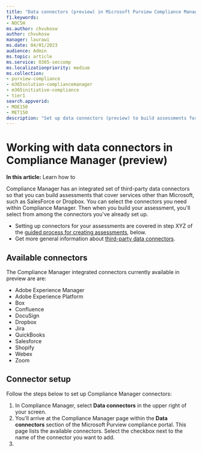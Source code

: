 ```yaml
---
title: "Data connectors (preview) in Microsoft Purview Compliance Manager"
f1.keywords:
- NOCSH
ms.author: chvukosw
author: chvukosw
manager: laurawi
ms.date: 04/01/2023
audience: Admin
ms.topic: article
ms.service: O365-seccomp
ms.localizationpriority: medium
ms.collection:
- purview-compliance
- m365solution-compliancemanager
- m365initiative-compliance
- tier1
search.appverid:
- MOE150
- MET150
description: "Set up data connectors (preview) to build assessments for non-Microsoft services in Microsoft Purview Compliance Manager."
---
```


# Working with data connectors in Compliance Manager (preview)

**In this article:** Learn how to

Compliance Manager has an integrated set of third-party data connectors so that you can build assessments that cover services other than Microsoft, such as SalesForce or Dropbox. You can select the connectors you need within Compliance Manager. Then when you build your assessment, you'll select from among the connectors you've already set up.

- Setting up connectors for your assessments are covered in step XYZ of the [guided process for creating assessments](compliance-manager-assessments.md#create-an-assessment-using-a-guided-process), below.
- Get more general information about [third-party data connectors](archiving-third-party-data.md).

## Available connectors
The Compliance Manager integrated connectors currently available in preview are are:

- Adobe Experience Manager
- Adobe Experience Platform
- Box
- Confluence
- DocuSign
- Dropbox
- Jira
- QuickBooks
- Salesforce
- Shopify
- Webex
- Zoom

## Connector setup

Follow the steps below to set up Compliance Manager connectors:

1. In Compliance Manager, select **Data connectors** in the upper right of your screen. 
1. You'll arrive at the Compliance Manager page within the **Data connectors** section of the Microsoft Purview compliance portal. This page lists the available connectors. Select the checkbox next to the name of the connector you want to add.
1. 